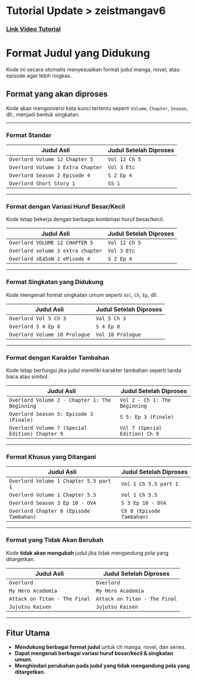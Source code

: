 # Tutorial Update > zeistmangav6 
 
  ### [Link Video Tutorial](https://youtu.be/sPZRJ8KsKwQ?si=TEzc80Aaa272qqyr)
 
# Format Judul yang Didukung  

Kode ini secara otomatis menyesuaikan format judul manga, novel, atau episode agar lebih ringkas.  

## **Format yang akan diproses**  

Kode akan mengonversi kata kunci tertentu seperti `Volume`, `Chapter`, `Season`, dll., menjadi bentuk singkatan.  

---

### **Format Standar**  

| **Judul Asli**                 | **Judul Setelah Diproses** |
|---------------------------------|---------------------------|
| `Overlord Volume 12 Chapter 5`          | `Vol 12 Ch 5`             |
| `Overlord Volume 3 Extra Chapter`       | `Vol 3 Etc`               |
| `Overlord Season 2 Episode 4`           | `S 2 Ep 4`                |
| `Overlord Short Story 1`                | `SS 1`                    |

---

### **Format dengan Variasi Huruf Besar/Kecil**  

Kode tetap bekerja dengan berbagai kombinasi huruf besar/kecil.  

| **Judul Asli**                  | **Judul Setelah Diproses** |
|----------------------------------|---------------------------|
| `Overlord VOLUME 12 CHAPTER 5`           | `Vol 12 Ch 5`             |
| `Overlord volume 3 extra chapter`        | `Vol 3 Etc`               |
| `Overlord sEaSoN 2 ePisode 4`            | `S 2 Ep 4`                |

---

### **Format Singkatan yang Didukung**  

Kode mengenali format singkatan umum seperti `Vol`, `Ch`, `Ep`, dll.  

| **Judul Asli**                 | **Judul Setelah Diproses** |
|---------------------------------|---------------------------|
| `Overlord Vol 5 Ch 3`                 | `Vol 5 Ch 3`              |
| `Overlord S 4 Ep 8`                   | `S 4 Ep 8`                |
| `Overlord Volume 10 Prologue`           | `Vol 10 Prologue`         |

---

### **Format dengan Karakter Tambahan**  

Kode tetap berfungsi jika judul memiliki karakter tambahan seperti tanda baca atau simbol.  

| **Judul Asli**                          | **Judul Setelah Diproses** |
|------------------------------------------|---------------------------|
| `Overlord Volume 2 - Chapter 1: The Beginning`   | `Vol 2 - Ch 1: The Beginning` |
| `Overlord Season 5: Episode 3 (Finale)`          | `S 5: Ep 3 (Finale)`          |
| `Overlord Volume 7 (Special Edition) Chapter 9`  | `Vol 7 (Special Edition) Ch 9` |

---

### **Format Khusus yang Ditangani**  

| **Judul Asli**                    | **Judul Setelah Diproses** |
|------------------------------------|---------------------------|
| `Overlord Volume 1 Chapter 5.5 part 1`            | `Vol 1 Ch 5.5 part 1`
| `Overlord Volume 1 Chapter 5.5`            | `Vol 1 Ch 5.5`            |
| `Overlord Season 3 Ep 10 - OVA`            | `S 3 Ep 10 - OVA`         |
| `Overlord Chapter 0 (Episode Tambahan)`       | `Ch 0 (Episode Tambahan)`    |

---

### **Format yang Tidak Akan Berubah**  

Kode **tidak akan mengubah** judul jika tidak mengandung pola yang ditargetkan.  

| **Judul Asli**                | **Judul Setelah Diproses** |
|--------------------------------|---------------------------|
| `Overlord `                   | `Overlord `
| `My Hero Academia`            | `My Hero Academia`        |
| `Attack on Titan - The Final` | `Attack on Titan - The Final` |
| `Jujutsu Kaisen`              | `Jujutsu Kaisen`          |

---

## **Fitur Utama**  

- **Mendukung berbagai format judul** untuk ch manga, novel, dan series.  
- **Dapat mengenali berbagai variasi huruf besar/kecil & singkatan umum.**  
- **Menghindari perubahan pada judul yang tidak mengandung pola yang ditargetkan.**